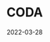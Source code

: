 ---
title: "CODA"
slug: coda
excerpt: ""
category: "Watch"
subcategory: "Film"
date: 2022-03-28
thumb: "https://res.cloudinary.com/dbi2zounq/image/upload/c_scale,w_700/v1651048793/Digital%20garden/media/coda_gl6hkh.jpg"
listingOnly: true
---